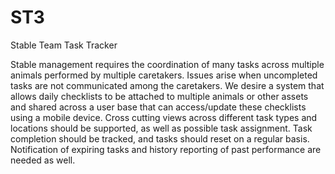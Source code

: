 # ST3
Stable Team Task Tracker

Stable management requires the coordination of many tasks across multiple animals performed by multiple caretakers. Issues arise when uncompleted tasks are not communicated among the caretakers. We desire a system that allows daily checklists to be attached to multiple animals or other assets and shared across a user base that can access/update these checklists using a mobile device.  Cross cutting views across different task types and locations should be supported, as well as possible task assignment. Task completion should be tracked, and tasks should reset on a regular basis.  Notification of expiring tasks and history reporting of past performance are needed as well.
